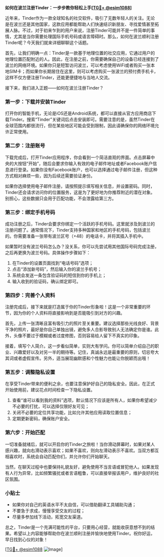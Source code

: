 **如何在波兰注册Tinder：一步步教你轻松上手[[TG💪+ @esim1088](https://t.me/s/esim1088)]**

近年来，Tinder作为一款全球知名的社交软件，吸引了无数年轻人的关注。无论是在波兰还是其他国家，这款应用都能帮助人们快速结识新朋友、寻找爱情甚至拓展人脉。不过，对于初来乍到的用户来说，注册Tinder可能并不是一件简单的事情，尤其是当你需要处理国际手机号码或语言障碍时。那么，如何在波兰顺利注册Tinder呢？今天我们就来详细聊聊这个话题。

首先，让我们明确一点：Tinder是一款基于地理位置的社交应用，它通过用户的地理位置匹配附近的人。因此，在注册之前，你需要确保自己的设备已经连接到了波兰的网络环境。如果你只是短暂访问波兰，可以考虑使用WiFi或者购买一张本地SIM卡；而如果你长期居住在这里，则可以考虑购买一张波兰的预付费手机卡，这样不仅方便注册Tinder，还能更便捷地与当地人交流。

接下来，我们进入正题——如何在波兰注册Tinder？

### **第一步：下载并安装Tinder**
打开你的智能手机，无论是iOS还是Android系统，都可以直接从官方应用商店下载Tinder。搜索“Tinder”关键词后点击安装即可。需要注意的是，虽然Tinder在全球范围内都很流行，但在某些地区可能会受到限制，因此请确保你的网络环境允许正常使用。

### **第二步：注册账号**
下载完成后，打开Tinder应用程序，你会看到一个简洁直观的界面。点击屏幕中央的大按钮“开始”，随后会要求你输入有效的电子邮件地址或者Facebook账户信息进行登录。如果你没有Facebook账户，也可以选择通过电子邮件注册，但这种方式相对麻烦一些，因为后续还需要验证身份。

如果你选择使用电子邮件注册，请按照提示填写相关信息，并设置密码。同时，Tinder还会请求访问你的位置服务，这是为了更好地为你推荐附近的潜在对象。别担心，这些数据只会用于匹配功能，不会泄露给第三方。

### **第三步：绑定手机号码**
成功注册之后，Tinder会要求你绑定一个活跃的手机号码。这里就涉及到波兰的注册问题了。通常情况下，Tinder支持多种国家和地区的手机号码，包括波兰的。你需要准备一张带有波兰区号（+48）的电话卡，并将其插入手机中。

如果暂时没有波兰号码怎么办？没关系，你可以先尝试用其他国际号码完成注册，之后再更换为波兰号码。具体操作步骤如下：
1. 在Tinder的设置页面找到“电话号码”选项；
2. 点击“添加新号码”，然后输入你的波兰手机号；
3. 系统会发送一条包含验证码的短信到你的手机上；
4. 输入收到的验证码，确认绑定即可。

### **第四步：完善个人资料**
注册完成后，接下来就是打造属于你的Tinder形象啦！这是一个非常重要的环节，因为你的个人资料将直接影响到是否能吸引到对方的兴趣。

首先，上传一张清晰且富有吸引力的照片至关重要。建议选择那些光线良好、背景干净的照片，最好是你自己单独出镜，避免多人合影导致别人无法确定你是谁。此外，头像不要过于模糊或者过度修图，否则容易给人留下不真实的印象。

接着，填写个人简介。这一步看似简单，实则大有学问。你可以简单介绍自己的职业、兴趣爱好以及对另一半的期待等。记住，真诚永远是最重要的原则，切忌夸大其词或者虚假宣传。另外，适当展现幽默感和个性魅力也能让你脱颖而出哦！

### **第五步：调整隐私设置**
在享受Tinder带来的便利之余，也要注意保护好自己的隐私安全。因此，在正式开始使用前，建议花点时间检查一下隐私设置。
1. 查看“谁可以看到我的资料”选项，默认情况下应该是所有人，如果你希望减少不必要的打扰，可以选择仅限好友可见；
2. 关闭不必要的定位共享功能，比如允许其他应用读取位置信息；
3. 定期更新密码，确保账户安全。

### **第六步：开始匹配**
一切准备就绪后，就可以开启你的Tinder之旅啦！当你滑动屏幕时，如果对某人感兴趣，就向右滑动表示喜欢；如果不喜欢，则向左滑动表示不喜欢。当双方都互相喜欢时，系统会自动匹配你们，并允许你们开始聊天。

当然，在聊天过程中也要保持礼貌友好，避免使用不当言语或冒犯他人。如果发现有人行为异常，比如频繁骚扰或者言语粗鲁，可以直接举报该用户，维护良好的社区氛围。

### **小贴士**
- 如果你对自己的英语水平不太自信，可以借助翻译工具辅助沟通；
- 不要急于求成，慢慢享受交友的过程；
- 尽量多参加线下活动，拓宽交友渠道。

总之，Tinder是一个充满可能性的平台，只要用心经营，就能收获意想不到的结果。希望以上内容能够帮助你在波兰顺利注册并愉快地使用Tinder。祝你好运，早日找到心仪的对象！

[[TG💪+ @esim1088](https://t.me/s/esim1088) ![Image](https://i.postimg.cc/4NQfJmqS/Snipaste-2025-05-13-00-14-12.png)]